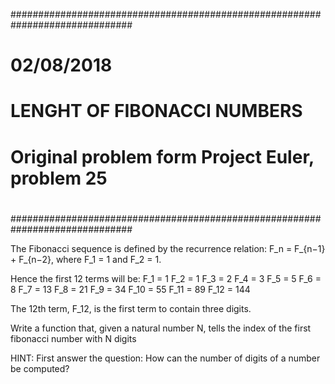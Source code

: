 ##############################################################################
#                                                                            #
#                             02/08/2018                                     #
#                     LENGHT OF FIBONACCI NUMBERS                            #
#                                                                            #
#            Original problem form Project Euler, problem 25                 #
#                                                                            #
#                                                                            #
##############################################################################


The Fibonacci sequence is defined by the recurrence relation:
         F_n = F_{n−1} + F_{n−2}, where F_1 = 1 and F_2 = 1.

Hence the first 12 terms will be:
F_1  = 1
F_2  = 1
F_3  = 2
F_4  = 3
F_5  = 5
F_6  = 8
F_7  = 13
F_8  = 21
F_9  = 34
F_10 = 55
F_11 = 89
F_12 = 144

The 12th term, F_12, is the first term to contain three digits.

Write a function that, given a natural number N, tells the index of the first 
fibonacci number with N digits

HINT: First answer the question:
	 How can the number of digits of a number be computed?
	 
